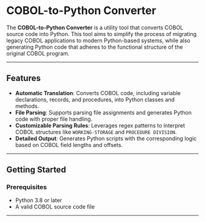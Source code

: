 # COBOL-to-Python Converter

The **COBOL-to-Python Converter** is a utility tool that converts COBOL source code into Python. This tool aims to simplify the process of migrating legacy COBOL applications to modern Python-based systems, while also generating Python code that adheres to the functional structure of the original COBOL program.

---

## Features

- **Automatic Translation**: Converts COBOL code, including variable declarations, records, and procedures, into Python classes and methods.
- **File Parsing**: Supports parsing file assignments and generates Python code with proper file handling.
- **Customizable Parsing Rules**: Leverages regex patterns to interpret COBOL structures like `WORKING-STORAGE` and `PROCEDURE DIVISION`.
- **Detailed Output**: Generates Python scripts with the corresponding logic based on COBOL field lengths and offsets.

---

## Getting Started

### Prerequisites

- Python 3.8 or later
- A valid COBOL source code file

---